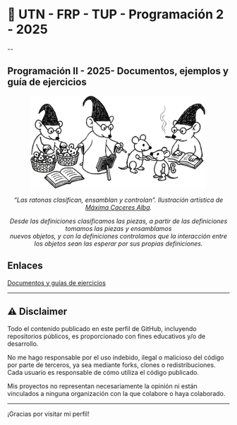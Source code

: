 # 👋 UTN - FRP - TUP - Programación 2 - 2025

--

## Programación II - 2025- Documentos, ejemplos y guía de ejercicios 

<p align="center">
<img src="la_ratona_clasificando_ensamblando_y_supervisando.png" alt="La ratona clasificando, ensamblando y supervisando" width="400"/>
</p>

<p align="center"><em>
  “Las ratonas clasifican, ensamblan y controlan”. Ilustración artística de <a href="https://github.com/MaximaCaceres">Máxima Caceres Alba</a>.
</em></p> 

<p align="center"><em>
Desde las definiciones clasificamos las piezas, a partir de las definiciones tomamos las piezas y ensamblamos <br/>
nuevos objetos, y con la definiciones controlamos que la interacción entre los objetos sean las esperar por sus propias definiciones.
</em></p>

## Enlaces
[Documentos y guías de ejercicios](https://docs.google.com/document/d/1YewLvEFKFkjCESXEFruTf_HQvazFv_wKD2y6wwtjCfo/preview)

---

## ⚠️ Disclaimer

Todo el contenido publicado en este perfil de GitHub, incluyendo repositorios públicos, es proporcionado con fines educativos y/o de desarrollo.

No me hago responsable por el uso indebido, ilegal o malicioso del código por parte de terceros, ya sea mediante forks, clones o redistribuciones. Cada usuario es responsable de cómo utiliza el código publicado.

Mis proyectos no representan necesariamente la opinión ni están vinculados a ninguna organización con la que colabore o haya colaborado.

---

¡Gracias por visitar mi perfil!
